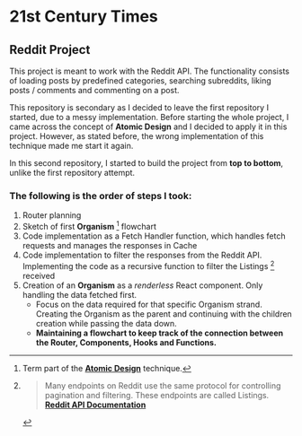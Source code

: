 # 21st Century Times
## Reddit Project

This project is meant to work with the Reddit API. The functionality consists of loading posts by predefined categories, searching subreddits, liking posts / comments and commenting on a post.

This repository is secondary as I decided to leave the first repository I started, due to a messy implementation. Before starting the whole project, I came across the concept of **Atomic Design** and I decided to apply it in this project. However, as stated before, the wrong implementation of this technique made me start it again.

In this second repository, I started to build the project from **top to bottom**, unlike the first repository attempt. 

### The following is the order of steps I took:

1. Router planning
2. Sketch of first **Organism** [^1] flowchart
3. Code implementation as a Fetch Handler function, which handles fetch requests and manages the responses in Cache
4. Code implementation to filter the responses from the Reddit API. Implementing the code as a recursive function to filter the Listings [^2] received
5. Creation of an **Organism** as a *renderless* React component. Only handling the data fetched first.
    - Focus on the data required for that specific Organism strand. Creating the Organism as the parent and continuing with the children creation while passing the data down.
    - **Maintaining a flowchart to keep track of the connection between the Router, Components, Hooks and Functions.**


[^1]: Term part of the [**Atomic Design**](https://atomicdesign.bradfrost.com/chapter-2/) technique.
[^2]: > Many endpoints on Reddit use the same protocol for controlling pagination and filtering. These endpoints are called Listings. [**Reddit API Documentation**](https://www.reddit.com/dev/api/)